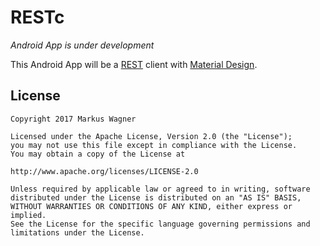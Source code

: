 # RESTc

_Android App is under development_

This Android App will be a
[REST](https://en.wikipedia.org/wiki/Representational_state_transfer) client
with [Material Design](https://material.io/guidelines/).

## License

```
Copyright 2017 Markus Wagner

Licensed under the Apache License, Version 2.0 (the "License");
you may not use this file except in compliance with the License.
You may obtain a copy of the License at

http://www.apache.org/licenses/LICENSE-2.0

Unless required by applicable law or agreed to in writing, software
distributed under the License is distributed on an "AS IS" BASIS,
WITHOUT WARRANTIES OR CONDITIONS OF ANY KIND, either express or implied.
See the License for the specific language governing permissions and
limitations under the License.
```